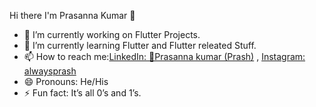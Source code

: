Hi there I'm Prasanna Kumar 👋
- 🔭 I’m currently working on Flutter Projects.
- 🌱 I’m currently learning Flutter and Flutter releated Stuff.
- 📫 How to reach me:[LinkedIn: 🎯Prasanna kumar (Prash)](https://www.linkedin.com/in/prasanna-kumar-%F0%9F%8E%AF-26615b7b?lipi=urn:li:page:d_flagship3_profile_view_base_contact_details;RNdIMIB1TRGAbEIIYUV8zA==) , [Instagram: alwaysprash](https://www.instagram.com/alwaysprash/)
- 😄 Pronouns: He/His
- ⚡ Fun fact: It’s all 0’s and 1’s.
